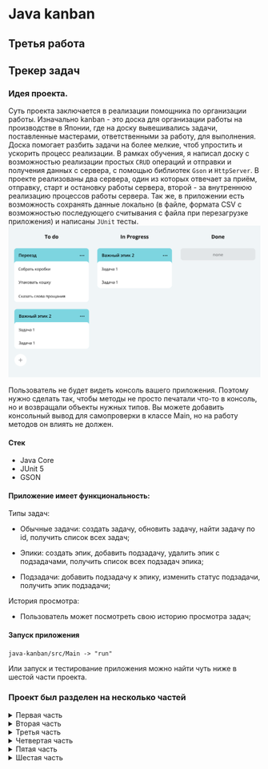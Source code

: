 # Java kanban
## Третья работа
## Трекер задач
### Идея проекта.
Суть проекта заключается в реализации помощника по организации работы. Изначально kanban - это доска для организации работы на производстве в Японии, где на доску вывешивались задачи, поставленные мастерами, ответственными за работу, для выполнения. Доска помогает разбить задачи на более мелкие, чтоб упростить и ускорить процесс реализации. В рамках обучения, я написал доску с возможностью реализации простых `CRUD` операций и отправки и получения данных с сервера, с помощью библиотек `Gson` и `HttpServer`. В проекте реализованы два сервера, один из которых отвечает за приём, отправку, старт и остановку работы сервера, второй - за внутреннюю реализацию процессов работы сервера. Так же, в приложении есть возможность сохранять данные локально (в файле, формата CSV с возможностью последующего считывания с файла при перезагрузке приложения) и написаны `JUnit` тесты.
![Пример](Img/Untitled-120_1696414230.png)

Пользователь не будет видеть консоль вашего приложения. Поэтому нужно сделать так, чтобы методы не просто печатали что-то в консоль, но и возвращали объекты нужных типов.
Вы можете добавить консольный вывод для самопроверки в класcе Main, но на работу методов он влиять не должен.

#### Стек
* Java Core
* JUnit 5
* GSON

#### Приложение имеет функциональность:
Типы задач:
  * Обычные задачи: создать задачу, обновить задачу, найти задачу по id, получить список всех задач;

  * Эпики: создать эпик, добавить подзадачу, удалить эпик с подзадачами, получить список всех подзадач эпика;

  * Подзадачи: добавить подзадачу к эпику, изменить статус подзадачи, получить эпик подзадачи;

История просмотра:
  * Пользователь может посмотреть свою историю просмотра задач;

#### Запуск приложения
`java-kanban/src/Main -> "run"` 

Или запуск и тестирование приложения можно найти чуть ниже в шестой части проекта.


### Проект был разделен на несколько частей

<details>
 <summary>Первая часть</summary>

##### Типы задач
Простейшим кирпичиком такой системы является задача (англ. task). \
У задачи есть следующие свойства:  
1. Название, кратко описывающее суть задачи (например, «Переезд»).
2. Описание, в котором раскрываются детали.
3. Уникальный идентификационный номер задачи, по которому её можно будет найти.
4. Статус, отображающий её прогресс. Мы будем выделять следующие этапы жизни задачи:
   * `NEW` — задача только создана, но к её выполнению ещё не приступили.
   * `IN_PROGRESS` — над задачей ведётся работа.
   * `DONE` — задача выполнена.
   
Иногда для выполнения какой-нибудь масштабной задачи её лучше разбить на подзадачи (англ. subtask). Большую задачу, которая делится на подзадачи, мы будем называть эпиком (англ. epic). 

Таким образом, в нашей системе задачи могут быть трёх типов: обычные задачи, эпики и подзадачи. Для них должны выполняться следующие условия: 
* Для каждой подзадачи известно, в рамках какого эпика она выполняется.
* Каждый эпик знает, какие подзадачи в него входят.
* Завершение всех подзадач эпика считается завершением эпика.

##### Менеджер
Кроме классов для описания задач, вам нужно реализовать класс для объекта-менеджера. Он будет запускаться на старте программы и управлять всеми задачами. В нём должны быть реализованы следующие функции:
1. Возможность хранить задачи всех типов. Для этого вам нужно выбрать подходящую коллекцию.
2. Методы для каждого из типа задач(Задача/Эпик/Подзадача):
   * Получение списка всех задач.
   * Удаление всех задач.
   * Получение по идентификатору.
   * Создание. Сам объект должен передаваться в качестве параметра.
   * Обновление. Новая версия объекта с верным идентификатором передаётся в виде параметра.
   * Удаление по идентификатору. 
3. Дополнительные методы:
   * Получение списка всех подзадач определённого эпика.
4. Управление статусами осуществляется по следующему правилу:
   * Менеджер сам не выбирает статус для задачи. Информация о нём приходит менеджеру вместе с информацией о самой задаче. По этим данным в одних случаях он будет сохранять статус, в других будет рассчитывать. 
   * Для эпиков:
     * если у эпика нет подзадач или все они имеют статус `NEW`, то статус должен быть `NEW`.
     * если все подзадачи имеют статус `DONE`, то и эпик считается завершённым — со статусом `DONE`.
     * во всех остальных случаях статус должен быть `IN_PROGRESS`.
</details>

<details>
 <summary>Вторая часть</summary>

##### Менеджер теперь интерфейс
Из темы об абстракции и полиморфизме вы узнали, что при проектировании кода полезно разделять требования к желаемой функциональности объектов и то, как эта функциональность реализована. То есть набор методов, который должен быть у объекта, лучше вынести в интерфейс, а реализацию этих методов – в класс, который его реализует. Теперь нужно применить этот принцип к менеджеру задач.
1. Класс `TaskManager` должен стать интерфейсом. В нём нужно собрать список методов, которые должны быть у любого объекта-менеджера. Вспомогательные методы, если вы их создавали, переносить в интерфейс не нужно.
2. Созданный ранее класс менеджера нужно переименовать в `InMemoryTaskManager`. Именно то, что менеджер хранит всю информацию в оперативной памяти, и есть его главное свойство, позволяющее эффективно управлять задачами. Внутри класса должна остаться реализация методов. При этом важно не забыть имплементировать `TaskManager`, ведь в Java класс должен явно заявить, что он подходит под требования интерфейса.
##### История просмотров задач
Добавьте в программу новую функциональность — нужно, чтобы трекер отображал последние просмотренные пользователем задачи. Для этого добавьте метод `getHistory()` в `TaskManager` и реализуйте его — он должен возвращать последние 10 просмотренных задач. Просмотром будем считаться вызов у менеджера методов получения задачи по идентификатору — `getTask()`, `getSubtask()` и `getEpic()`. От повторных просмотров избавляться не нужно.
Пример формирования истории просмотров задач после вызовов методов менеджера:
![Пример](Img/S3_23-2_1642680621.png)
У метода `getHistory()` не будет параметров. Это значит, он формирует свой ответ, анализируя исключительно внутреннее состояние полей объекта менеджера. Подумайте, каким образом и какие данные вы запишете в поля менеджера для возможности извлекать из них историю посещений. Так как в истории отображается, к каким задачам было обращение в методах `getTask()`, `getSubtask()` и `getEpic()`, эти данные в полях менеджера будут обновляться при вызове этих трех методов.

##### Утилитарный класс
Со временем в приложении трекера появится несколько реализаций интерфейса `TaskManager`. Чтобы не зависеть от реализации, создайте утилитарный класс `Managers`.  На нём будет лежать вся ответственность за создание менеджера задач. То есть `Managers` должен сам подбирать нужную реализацию `TaskManager` и возвращать объект правильного типа.
У `Managers` будет метод `getDefault()`. При этом вызывающему неизвестен конкретный класс, только то, что объект, который возвращает `getDefault()`, реализует интерфейс `TaskManager`.

##### Историю задач теперь интерфейс
В этом спринте возможности трекера ограничены — в истории просмотров допускается дублирование и она может содержать только десять задач. В следующем спринте вам нужно будет убрать дубли и расширить её размер. Чтобы подготовиться к этому, проведите рефакторинг кода. \
Создайте отдельный интерфейс для управления историей просмотров — `HistoryManager`. У него будет два метода. Первый `add(Task task)` должен помечать задачи как просмотренные, а второй `getHistory()` — возвращать их список. \
Объявите класс `InMemoryHistoryManager` и перенесите в него часть кода для работы с историей из класса `InMemoryTaskManager`.  Новый класс `InMemoryHistoryManager` должен реализовывать интерфейс `HistoryManager`. \
Добавьте в служебный класс `Managers` статический метод `HistoryManager` `getDefaultHistory()`. Он должен возвращать объект `InMemoryHistoryManager` — историю просмотров. \
Проверьте, что теперь `InMemoryTaskManager` обращается к менеджеру истории через интерфейс `HistoryManager` и использует реализацию, которую возвращает метод `getDefaultHistory()`.
</details>

<details>
 <summary>Третья часть</summary>

##### Дальнейшая разработка алгоритма с `CustomLinkedList` и `HashMap`
Программа должна запоминать порядок вызовов метода `add`, ведь именно в этом порядке просмотры будут выстраиваться в истории. Для хранения порядка вызовов удобно использовать список. \
Если какая-либо задача просматривалась несколько раз, в истории должен отобразиться только последний просмотр. Предыдущий просмотр должен быть удалён сразу же после появления нового — за `O(1)`. Из темы о списках вы узнали, что константное время выполнения операции может гарантировать связный список `LinkedList`. Однако эта стандартная реализация в данном случае не подойдёт. Поэтому вам предстоит написать собственную. \
`CustomLinkedList` позволяет удалить элемент из произвольного места за `О(1)` с одним важным условием — если программа уже дошла до этого места по списку. Чтобы выполнить условие, создайте стандартную `HashMap`. Её ключом будет `id` задачи, просмотр которой требуется удалить, а значением — место просмотра этой задачи в списке, то есть узел связного списка. С помощью номера задачи можно получить соответствующий ему узел связного списка и удалить его.
![Пример](Img/S4_25-5_1705594451.png)
Реализация метода `getHistory` должна перекладывать задачи из связного списка в `ArrayList` для формирования ответа.
</details>

<details>
 <summary>Четвертая часть</summary>

##### Вторая реализация менеджера
Нужно, создать класс `FileBackedTasksManager`. В нём вы будете прописывать логику автосохранения в файл. Этот класс, как и `InMemoryTasksManager`, должен имплементировать интерфейс менеджера `TasksManager`.
![Пример](Img/S5_21_1644488175.png)
Нужно написать реализацию для нового класса. Если у вас появится желание просто скопировать код из `InMemoryTasksManager` и дополнить его в нужных местах функцией сохранения в файл, остановитесь! Старайтесь избегать дублирования кода, это признак плохого стиля. \ 
В данном случае есть более изящное решение: можно наследовать `FileBackedTasksManager` от `InMemoryTasksManager` и получить от класса-родителя желаемую логику работы менеджера. Останется только дописать в некоторых местах вызовы метода автосохранения.
![Пример](Img/S5_21_1644488175.png)
Метод автосохранения
Пусть новый менеджер получает файл для автосохранения в своём конструкторе и сохраняет его в поле. Создайте метод `save` без параметров — он будет сохранять текущее состояние менеджера в указанный файл. \
Теперь достаточно переопределить каждую модифицирующую операцию таким образом, чтобы сначала выполнялась версия, унаследованная от предка, а затем — метод `save`. Например:

```
@Override
public void addSubtask(Subtask subtask) {
    super.addSubtask(subtask);
    save();
}
```

Затем нужно продумать логику метода `save`. Что он должен сохранять? Все задачи, подзадачи, эпики и историю просмотра любых задач. Для удобства работы рекомендуем выбрать текстовый формат CSV (англ. Comma-Separated Values, «значения, разделённые запятыми»). Тогда файл с сохранёнными данными будет выглядеть так:
```
id,type,name,status,description,epic
1,TASK,Task1,NEW,Description task1,
2,EPIC,Epic2,DONE,Description epic2,
3,SUBTASK,Sub Task2,DONE,Description sub task3,2

2,3
```

Сначала через запятую перечисляются все поля задач. Ниже находится список задач, каждая из них записана с новой строки. Дальше — пустая строка, которая отделяет задачи от истории просмотров. И заключительная строка — это идентификаторы задач из истории просмотров. \
Файл из нашего примера можно прочитать так: в трекер добавлены задача, эпик и подзадача. Эпик и подзадача просмотрены и выполнены. Задача осталась в состоянии новой и не была просмотрена. 

Исключения вида `IOException` нужно отлавливать внутри метода save и кидать собственное непроверяемое исключение `ManagerSaveException`. Благодаря этому можно не менять сигнатуру методов интерфейса менеджера. 
```💡 
Мы исходим из того, что наш менеджер работает в идеальных условиях. 
Над ним не совершаются недопустимые операции, и все его действия со средой (например, сохранение файла) завершаются успешно. 
```
Помимо метода сохранения создайте статический метод `static FileBackedTasksManager` `loadFromFile(File file)`, который будет восстанавливать данные менеджера из файла при запуске программы. Не забудьте убедиться, что новый менеджер задач работает так же, как предыдущий. И проверьте работу сохранения и восстановления менеджера из файла (сериализацию).
</details>

<details>
 <summary>Пятая часть</summary>

##### Покрытие кода тестами
Потребуются следующие тесты. \
1. Для расчёта статуса Epic. Граничные условия:
   *   Пустой список подзадач.
   *   Все подзадачи со статусом `NEW`.
   *    Все подзадачи со статусом `DONE`.
   *    Подзадачи со статусами `NEW` и `DONE`.
   *    Подзадачи со статусом `IN_PROGRESS`.
2. Для двух менеджеров задач `InMemoryTasksManager` и `FileBackedTasksManager`. \
   * Чтобы избежать дублирования кода, необходим базовый класс с тестами на каждый метод из интерфейса `abstract class TaskManagerTest<T extends TaskManager>`.
   * Для подзадач нужно дополнительно проверить наличие эпика, а для эпика — расчёт статуса.
   * Для каждого метода нужно проверить его работу:  
     * Со стандартным поведением.
     * С пустым списком задач.
     * С неверным идентификатором задачи (пустой и/или несуществующий идентификатор).
3. Для `HistoryManager` — тесты для всех методов интерфейса. Граничные условия:  
     * Пустая история задач.
     * Дублирование.  
     * Удаление из истории: начало, середина, конец.
4. Дополнительно для FileBackedTasksManager — проверка работы по сохранению и восстановлению состояния. Граничные условия:  
     * Пустой список задач.
     * Эпик без подзадач.
     * Пустой список истории.

##### Добавьте продолжительность и дату старта
Добавьте новые поля в задачи: 
* `duration` — продолжительность задачи, оценка того, сколько времени она займёт в минутах (число);
* `startTime` — дата, когда предполагается приступить к выполнению задачи.
* `getEndTime()` — время завершения задачи, которое рассчитывается исходя из `startTime` и `duration`.
Менять сигнатуры методов интерфейса `TaskManager` не понадобится: при создании или обновлении задач все его методы будут принимать и возвращать объект, в который вы добавите два новых поля. \
<br>
С классом `Epic` придётся поработать дополнительно. Продолжительность эпика — сумма продолжительности всех его подзадач. Время начала — дата старта самой ранней подзадачи, а время завершения — время окончания самой поздней из задач. Новые поля `duration` и `startTime` этого класса будут расчётные — аналогично полю статус. Для реализации `getEndTime()` удобно добавить поле `endTime` в `Epic` и рассчитать его вместе с другими полями. 

##### Выведите список задач в порядке приоритета
Отсортируйте все задачи по приоритету — то есть по `startTime`. Если дата старта не задана, добавьте задачу в конец списка задач, подзадач, отсортированных по `startTime`. Напишите новый метод `getPrioritizedTasks`, возвращающий список задач и подзадач в заданном порядке.
Предполагается, что пользователь будет часто запрашивать этот список задач и подзадач, поэтому подберите подходящую структуру данных для хранения. Сложность получения должна быть уменьшена с `O(n log n)` до `O(n)`.
</details>

<details>
 <summary>Шестая часть</summary>

##### Прорабатываем логику API
Вам нужно реализовать API, где эндпоинты будут соответствовать вызовам базовых методов интерфейса `TaskManager`. Соответствие эндпоинтов и методов называется маппингом. Вот как это должно будет выглядеть.
![Пример](Img/S7_33-2_1649410009.png)
Сначала добавьте в проект библиотеку `Gson` для работы с `JSON`. Далее создайте класс `HttpTaskServer`, который будет слушать порт `8080` и принимать запросы. Добавьте в него реализацию `FileBackedTaskManager`, которую можно получить из утилитного класса `Managers`. После этого можно реализовать маппинг запросов на методы интерфейса `TaskManager`. \
API должен работать так, чтобы все запросы по пути `/tasks/<ресурсы>` приходили в интерфейс `TaskManager`. Путь для обычных задач — `/tasks/task`, для подзадач — `/tasks/subtask`, для эпиков — `/tasks/epic`. Получить все задачи сразу можно будет по пути `/tasks/`, а получить историю задач по пути `/tasks/history`. \
Для получения данных должны быть GET-запросы. Для создания и изменения — POST-запросы. Для удаления — DELETE-запросы. Задачи передаются в теле запроса в формате `JSON`. Идентификатор (id) задачи следует передавать параметром запроса (через вопросительный знак).
В результате для каждого метода интерфейса `TaskManager` должен быть создан отдельный эндпоинт, который можно будет вызвать по HTTP.

##### Как проверить эндпоинты
Проверить API можно несколькими способами.
1. Через `Insomnia`.
2. С помощью плагина для браузера, к примеру, RESTED, Postman, RESTClient или других. Выбрать и скачать подходящий можно по ссылке.
3. В IDEA через шаблоны HTTP-запросов — scratch file. Нажмите комбинацию `CTRL+SHIFT+ALT+Insert` и выберите HTTP Request.
Доделываем HTTP-сервер для хранения задач
Сейчас задачи хранятся в файлах. Нужно перенести их на сервер. Для этого напишите HTTP-клиент. С его помощью мы переместим хранение состояния менеджера из файлов на отдельный сервер.
Шаблон сервера находится в репозитории — https://github.com/praktikum-java/java-core-bighw-kvserver. Склонируйте его и перенесите в проект класс `KVServer`. В классе Main посмотрите пример, как запустить сервер правильно. Добавьте такой же код в свой проект. В примере сервер запускается на порту 8078, если нужно, это можно изменить.

Вам нужно дописать реализацию запроса `load()` — это метод, который отвечает за получение данных. Доделайте логику работы сервера по комментариям (комментарии затем можно убрать). После этого запустите сервер и проверьте, что получение значения по ключу работает. Для начальной отладки можно делать запросы без авторизации, используя код `DEBUG`.

##### Пишем HTTP-клиент
Для работы с хранилищем вам потребуется HTTP-клиент, который будет делегировать вызовы методов в HTTP-запросы. Создайте класс `KVTaskClient`. Его будет использовать класс `HttpTaskManager`, который мы скоро напишем.
При создании `KVTaskClient` учтите следующее: \
Конструктор принимает URL к серверу хранилища и регистрируется. При регистрации выдаётся токен (API_TOKEN), который нужен при работе с сервером. \
Метод `void put(String key, String json)` должен сохранять состояние менеджера задач через запрос `POST /save/<ключ>?API_TOKEN=`. \
Метод `String load(String key)` должен возвращать состояние менеджера задач через запрос `GET /load/<ключ>?API_TOKEN=`. \
Далее проверьте код клиента в `main`. Для этого запустите `KVServer`, создайте экземпляр `KVTaskClient`. Затем сохраните значение под разными ключами и проверьте, что при запросе возвращаются нужные данные. Удостоверьтесь, что если изменить значение, то при повторном вызове вернётся уже не старое, а новое.
##### Новая реализация менеджера задач
Теперь можно создать новую реализацию интерфейса `TaskManager` — класс `HttpTaskManager`. Он будет наследовать от `FileBackedTasksManager`. \
Конструктор `HttpTaskManager` должен будет вместо имени файла принимать URL к серверу `KVServer`. Также `HttpTaskManager` создаёт `KVTaskClient`, из которого можно получить исходное состояние менеджера. Вам нужно заменить вызовы сохранения состояния в файлах на вызов клиента. \
В конце обновите статический метод `getDefault()` в утилитарном классе Managers, чтобы он возвращал `HttpTaskManager`.
##### Тестирование
Код проверки в `Main.main` перестал работать. Это произошло, потому что `Managers.getDefault()` теперь возвращает новую реализацию менеджера задач, а она не может работать без запуска сервера. Вам нужно это исправить. \
Добавьте запуск KVServer в `Main.main` и перезапустите пример использования менеджера. Убедитесь, что всё работает и состояние задач теперь хранится на сервере. \
Теперь можно добавить тесты для `HttpTaskManager` аналогично тому как сделали для `FileBackedTasksManager` , отличие только, вместо проверки восстановления состояния менеджера из файла, данные будут восстанавливаться с `KVServer` сервера. \
Напишите тесты для каждого эндпоинта `HttpTaskServer`. Чтобы каждый раз не добавлять запуск `KVServer` и `HttpTaskServer` серверов, можно реализовать в классах с тестами отдельный метод. Пометьте его аннотацией `@BeforeAll` — если предполагается запуск серверов для всех тестов или аннотацией `@BeforeEach` — если для каждого теста требуется отдельный запуск.
</details>
